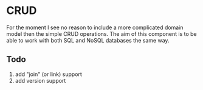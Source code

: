 CRUD
====

For the moment I see no reason to include a more complicated domain model then
the simple CRUD operations. The aim of this component is to be able to work
with both SQL and NoSQL databases the same way.

## Todo

  1. add "join" (or link) support
  2. add version support
